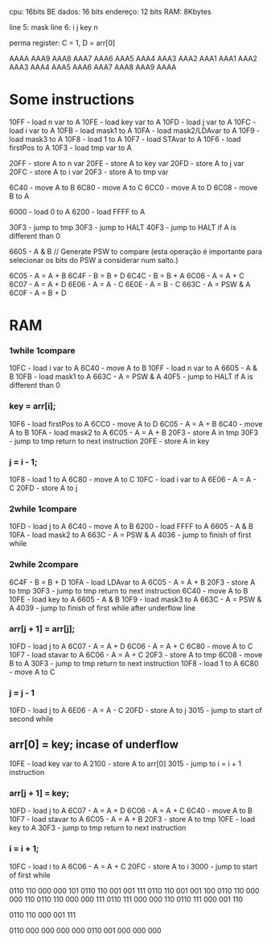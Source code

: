 cpu: 16bits BE
dados: 16 bits
endereço: 12 bits
RAM: 8Kbytes

line 5: mask
line 6: i j key n

perma register: C = 1, D = arr[0]

AAAA AAA9 AAA8 AAA7 AAA6 AAA5 AAA4 AAA3 AAA2 AAA1
AAA1 AAA2 AAA3 AAA4 AAA5 AAA6 AAA7 AAA8 AAA9 AAAA

# Some instructions

10FF - load n var to A
10FE - load key var to A
10FD - load j var to A
10FC - load i var to A
10FB - load mask1 to A
10FA - load mask2/LDAvar to A
10F9 - load mask3 to A
10F8 - load 1 to A
10F7 - load STAvar to A
10F6 - load firstPos to A
10F3 - load tmp var to A

20FF - store A to n var
20FE - store A to key var
20FD - store A to j var
20FC - store A to i var
20F3 - store A to tmp var

6C40 - move A to B
6C80 - move A to C
6CC0 - move A to D
6C08 - move B to A

6000 - load 0 to A
6200 - load FFFF to A

30F3 - jump to tmp
30F3 - jump to HALT
40F3 - jump to HALT if A is different than 0

6605 - A & B // Generate PSW to compare (esta operação é importante para selecionar os bits do PSW a considerar num salto.)

6C05 - A = A + B
6C4F - B = B + D
6C4C - B = B + A
6C06 - A = A + C
6C07 - A = A + D
6E06 - A = A - C
6E0E - A = B - C
663C - A = PSW & A
6C0F - A = B + D

# RAM

### 1while 1compare

10FC - load i var to A
6C40 - move A to B
10FF - load n var to A
6605 - A & B
10FB - load mask1 to A
663C - A = PSW & A
40F5 - jump to HALT if A is different than 0

### key = arr[i];

10F6 - load firstPos to A
6CC0 - move A to D
6C05 - A = A + B
6C40 - move A to B
10FA - load mask2 to A
6C05 - A = A + B
20F3 - store A in tmp
30F3 - jump to tmp
return to next instruction
20FE - store A in key

### j = i - 1;

10F8 - load 1 to A
6C80 - move A to C
10FC - load i var to A
6E06 - A = A - C
20FD - store A to j

### 2while 1compare

10FD - load j to A
6C40 - move A to B
6200 - load FFFF to A
6605 - A & B
10FA - load mask2 to A
663C - A = PSW & A
4036 - jump to finish of first while

### 2while 2compare

6C4F - B = B + D
10FA - load LDAvar to A
6C05 - A = A + B
20F3 - store A to tmp
30F3 - jump to tmp
return to next instruction
6C40 - move A to B
10FE - load key to A
6605 - A & B
10F9 - load mask3 to A
663C - A = PSW & A
4039 - jump to finish of first while after underflow line

### arr[j + 1] = arr[j];

10FD - load j to A
6C07 - A = A + D
6C06 - A = A + C
6C80 - move A to C
10F7 - load stavar to A
6C06 - A = A + C
20F3 - store A to tmp
6C08 - move B to A
30F3 - jump to tmp
return to next instruction
10F8 - load 1 to A
6C80 - move A to C

### j = j - 1

10FD - load j to A
6E06 - A = A - C
20FD - store A to j
3015 - jump to start of second while

## arr[0] = key; incase of underflow

10FE - load key var to A
2100 - store A to arr[0]
3015 - jump to i = i + 1 instruction

### arr[j + 1] = key;

10FD - load j to A
6C07 - A = A + D
6C06 - A = A + C
6C40 - move A to B
10F7 - load stavar to A
6C05 - A = A + B
20F3 - store A to tmp
10FE - load key to A
30F3 - jump to tmp
return to next instruction

### i = i + 1;

10FC - load i to A
6C06 - A = A + C
20FC - store A to i
3000 - jump to start of first while


0110 110 000 000 101
0110 110 001 001 111
0110 110 001 001 100
0110 110 000 000 110
0110 110 000 000 111
0110 111 000 000 110
0110 111 000 001 110

0110 110 000 001 111

0110 000 000 000 000
0110 001 000 000 000
